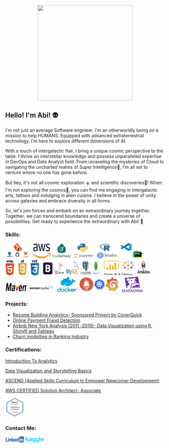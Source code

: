 <p align="center">
  <img width="300" height="300" src="/icons/consciousness.gif">
</p>
<h2>Hello! I'm Abi! 👽</h2>

<p>
I'm not just an average Software engnieer. I'm an otherworldly being on a mission to help HUMANS. Equipped with advanced extraterrestrial technology, I'm here to explore different dimensions of AI.

With a touch of intergalactic flair, I bring a unique cosmic perspective to the table. I thrive on interstellar knowledge and possess unparalleled expertise in DevOps and Data Analyst field. From unraveling the mysteries of Cloud to navigating the uncharted realms of Super Intelligence👾, I'm all set to venture where no one has gone before.

But hey, it's not all cosmic exploration 🛸 and scientific discoveries📡! When I'm not exploring the cosmos🌌, you can find me engaging in intergalactic arts, tattoos and indulging in alien cuisine. I believe in the power of unity across galaxies and embrace diversity in all forms.

So, let's join forces and embark on an extraordinary journey together. Together, we can transcend boundaries and create a universe of possibilities. Get ready to experience the extraordinary with Abi! 🚀
</p>

<h3>Skills:</h3>
<p align="left"> 
    <img width="80" height="50" src="/icons/git.jpg">
    <img width="60" height="50" src="/icons/aws.png">
    <img width="60" height="50" src="/icons/pcf.png">
    <img width="70" height="50" src="/icons/py.png">
    <img width="70" height="50" src="/icons/rcode.png">
    <img width="80" height="50" src="/icons/vscode-pycharm.png">
    <img width="150" height="50" src="/icons/html_css_js_bootstrap.png">
    <img width="150" height="50" src="/icons/db.jpg">
    <img width="100" height="50" src="/icons/tab_powerbi.png">
    <img width="50" height="50" src="/icons/jenkins.jpg">
    <img width="70" height="30" src="icons/maven.png">
    <img width="80" height="30" src="icons/sonarqube.png">
    <img width="70" height="50" src="/icons/doc.png">
    <img width="130" height="50" src="/icons/grafana_prometheus_kube.png">
    <img width="70" height="50" src="/icons/datadog.jpg">
</p>

<h3>Projects:</h3>

- [Resume Building Analytics- Sponsored Project by CoverQuick](Python/ALY6080-XN_CoverQuick_Project/FinalCoverQuickAnalysis/ALY6080_Final_Report_CoverQuick.pdf)
- [Online Payment Fraud Detection](Python/ALY6040-Data_Mining/FinalProject/ALY6040_OnlineFraudDetection_FinalProject.pdf)
- [Airbnb New York Analysis (2011 -2019)- Data Visualization using R, ShinyR and Tableau](ALY6070-CommunicationAndVisualization/FinalProject/ALY6070_G7_FinalProject.pdf)
- [Churn modelling in Banking Industry](ALY6015-IntermediateAnalytics/FinalProject/ALY6015_Group1_Final_project.pdf)

<h3>Certifications:</h3>
<p align="left">
    <a href="https://www.credly.com/badges/25205027-2c2d-4ae2-b470-71ada786a1cb" target="blank">Introduction To Analytics</a>
</p>
<p align="left">
    <a href="https://www.credly.com/badges/2b93078b-bc11-4ea8-83d7-a3a6ccf9a863" target="blank">Data Visualization and Storytelling Basics</a>
</p>
<p align="left">
    <a href="https://www.linkedin.com/feed/update/urn:li:activity:6956677247185358848/?updateEntityUrn=urn%3Ali%3Afs_feedUpdate%3A%28V2%2Curn%3Ali%3Aactivity%3A6956677247185358848%29" target="blank">ASCEND (Applied Skills Curriculum to Empower Newcomer Development)</a>
</p>
<p align="left">
    <a href="https://www.linkedin.com/feed/update/urn:li:activity:6598586311408476160/?updateEntityUrn=urn%3Ali%3Afs_feedUpdate%3A%28V2%2Curn%3Ali%3Aactivity%3A6598586311408476160%29" target="blank">AWS CERTIFIED Solution Architect- Associate</a>
</p>
<p align="left">
    <img width="60" height="60" src="/icons/awssaa.png">
</p>

<h3>Contact Me:</h3>
<p align="left">
    <a href="https://www.linkedin.com/in/abhilash-dikshit" target="blank"><img align="center" src="/icons/linkedin.png" alt="abhilash-dikshit" height="20" width="60" /></a>
    <a href="https://www.kaggle.com/abhilashdikshit" target="blank"><img align="center" src="/icons/Kaggle.png" alt="abhilash-dikshit" height="20" width="60" /></a> 
</p>

